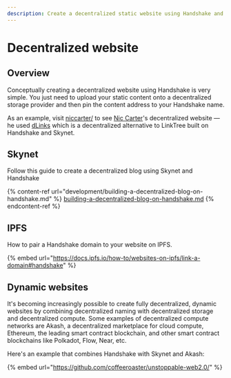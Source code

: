 ```yaml
---
description: Create a decentralized static website using Handshake and Skynet
---
```


# Decentralized website

## Overview

Conceptually creating a decentralized website using Handshake is very simple. You just need to upload your static content onto a decentralized storage provider and then pin the content address to your Handshake name.&#x20;

As an example, visit [niccarter/](https://niccarter.hns.to) to see [Nic Carter](https://twitter.com/nic\_\_carter)'s decentralized website — he used [dLinks](https://www.namebase.io/dlinks) which is a decentralized alternative to LinkTree built on Handshake and Skynet.

## Skynet

Follow this guide to create a decentralized blog using Skynet and Handshake&#x20;

{% content-ref url="development/building-a-decentralized-blog-on-handshake.md" %}
[building-a-decentralized-blog-on-handshake.md](development/building-a-decentralized-blog-on-handshake.md)
{% endcontent-ref %}

## IPFS

How to pair a Handshake domain to your website on IPFS.

{% embed url="https://docs.ipfs.io/how-to/websites-on-ipfs/link-a-domain#handshake" %}

## Dynamic websites

It's becoming increasingly possible to create fully decentralized, dynamic websites by combining decentralized naming with decentralized storage and decentralized compute. Some examples of decentralized compute networks are Akash, a decentralized marketplace for cloud compute, Ethereum, the leading smart contract blockchain, and other smart contract blockchains like Polkadot, Flow, Near, etc.

Here's an example that combines Handshake with Skynet and Akash:&#x20;

{% embed url="https://github.com/coffeeroaster/unstoppable-web2.0/" %}
